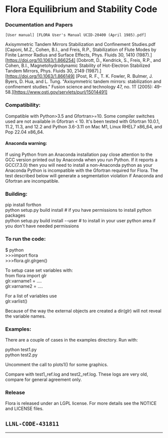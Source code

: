 # Flora Equilibrium and Stability Code

### Documentation and Papers
    [User manual] [FLORA User's Manual UCID-20400 (April 1985).pdf]
Axisymmetric Tandem Mirrors Stabilization and Confinement Studies.pdf
    [Caponi, M.Z., Cohen, B.I., and Freis, R.P., Stabilization of Flute Modes by Finite Larmor Radius and Surface Effects, Phys. Fluids 30, 1410 (1987).][https://doi.org/10.1063/1.866254]
    [Dobrott, D., Kendrick, S., Freis, R.P., and Cohen, B.I., Magnetohydrodynamic Stability of Hot-Electron Stabilized Tandem Mirrors, Phys. Fluids 30, 2149 (1987).][https://doi.org/10.1063/1.866149]
    [Post, R. F., T. K. Fowler, R. Bulmer, J. Byers, D. Hua, and L. Tung. "Axisymmetric tandem mirrors: stabilization and confinement studies." Fusion science and technology 47, no. 1T (2005): 49-58.][https://www.osti.gov/servlets/purl/15014491]

### Compatibility:
Compatible with Python>3.5 and Gfortran>=10. Some compiler switches used are not available in Gfortran < 10. It's been tested with Gfortran 10.0.1, 11.2, 11.3, and 12.2 and Python 3.6-3.11 on Mac M1, Linux RHEL7 x86_64, and Pop 22.04 x86_64. 
#### Anaconda warning:
If using Python from an Anaconda installation pay close attention to the GCC version printed out by Anaconda when you run Python. If it reports a GCC(7.3.0) then you will need to install a non-Anaconda python as your Anaconda Python is incompatible with the Gfortran required for Flora. The test described below will generate a segmentation violation if Anaconda and Gfortran are incompatible.
### Building:
pip install forthon<br>
python setup.py build install # if you have permissions to install python packages <br>
python setup.py build install --user # to install in your user python area if you don't have needed permissions

### To run the code:
$ python<br>
\>>>import flora<br>
\>>>flora.glr.glrgen()

To setup case set variables with:<br>
from flora import glr<br>
glr.varname1 = ....<br>
glr.varname2 = ....<br>

For a list of variables use <br>
glr.varlist()

Because of the way the external objects are created a dir(glr) will not reveal the variable names.

### Examples:

There are a couple of cases in the examples directory. Run with:

python test1.py <br>
python test2.py <br>

Uncomment the call to plots1() for some graphics.

Compare with test1_ref.log and test2_ref.log. These logs are very old, compare for general agreement only. 

### Release 

Flora is released under an LGPL license.  For more details see the
NOTICE and LICENSE files.

``LLNL-CODE-431811``
------
--------
